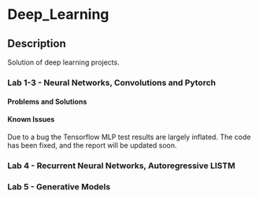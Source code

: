 # Deep_Learning

## Description

Solution of deep learning projects.

### Lab 1-3 - Neural Networks, Convolutions and Pytorch



#### Problems and Solutions

#### Known Issues
Due to a bug the Tensorflow MLP test results are largely inflated. The code has been fixed, and the report will be updated soon.

### Lab 4 - Recurrent Neural Networks, Autoregressive LISTM



### Lab 5 - Generative Models
